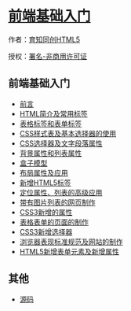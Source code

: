 # [前端基础入门]()

作者：[育知同创HTML5](http://www.yztcedu.com)

授权：<a rel="license" href="http://creativecommons.org/licenses/by-nc/4.0/">署名-非商用许可证</a>

## 前端基础入门

- [前言](#README)
- [HTML简介及常用标签](#docs/basic/HTML简介及常用标签)
- [表格标签和表单标签](#docs/basic/表格标签和表单标签)
- [CSS样式表及基本选择器的使用](#docs/basic/CSS样式表及基本选择器的使用)
- [CSS选择器及文字段落属性](#docs/basic/CSS选择器及文字段落属性)
- [背景属性和列表属性](#docs/basic/背景属性和列表属性)
- [盒子模型](#docs/basic/盒子模型)
- [布局属性及应用](#docs/basic/布局属性及应用)
- [新增HTML5标签](#docs/basic/新增HTML5标签)
- [定位属性、列表的高级应用](#docs/basic/定位属性、列表的高级应用)
- [带有图片列表的网页制作](#docs/basic/带有图片列表的网页制作)
- [CSS3新增的属性](#docs/basic/CSS3新增的属性)
- [表格表单的页面的制作](#docs/basic/表格表单的页面的制作)
- [CSS3新增选择器](#docs/basic/CSS3新增选择器)
- [浏览器表现标准规范及网站的制作](#docs/basic/浏览器表现标准规范及网站的制作)
- [HTML5新增表单元素及新增属性](#docs/basic/HTML5新增表单元素及新增属性)


## 其他
- [源码](http://github.com/yupeng528)

